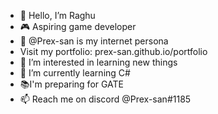 - 👋 Hello, I’m Raghu
- 🎮 Aspiring game developer
- 📔 @Prex-san is my internet persona
- Visit my portfolio: prex-san.github.io/portfolio
- 👀 I’m interested in learning new things
- 🌱 I’m currently learning C#
- 📚I'm preparing for GATE
- 📫 Reach me on discord @Prex-san#1185


<!---
Prex-san/Prex-san is a ✨ special ✨ repository because its `README.md` (this file) appears on your GitHub profile.
You can click the Preview link to take a look at your changes.
--->
